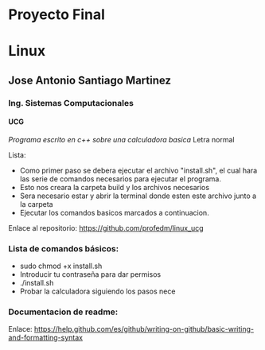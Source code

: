 # Proyecto Final 
# Linux
## Jose Antonio Santiago Martinez
### Ing. Sistemas Computacionales
#### UCG

*Programa escrito en c++ sobre una calculadora basica*
Letra normal

Lista: 
* Como primer paso se debera ejecutar el archivo "install.sh", el cual hara las serie de comandos necesarios para ejecutar el programa.
* Esto nos creara la carpeta build y los archivos necesarios
* Sera necesario estar y abrir la terminal donde esten este archivo junto a la carpeta
* Ejecutar los comandos basicos marcados a continuacion. 

Enlace al repositorio: https://github.com/profedm/linux_ucg

### Lista de comandos básicos:

* sudo chmod +x install.sh
* Introducir tu contraseña para dar permisos
* ./install.sh
* Probar la calculadora siguiendo los pasos nece


### Documentacion de readme: 
Enlace: https://help.github.com/es/github/writing-on-github/basic-writing-and-formatting-syntax
